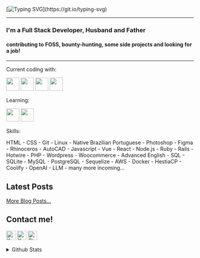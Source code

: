 [![Typing SVG](https://readme-typing-svg.demolab.com?font=Fira+Mono&weight=900&size=32&pause=1000&color=00F706&random=false&width=435&lines=Hey%2C+there!;Thanks+for+visiting!)](https://git.io/typing-svg)

---

### I'm a Full Stack Developer, Husband and Father

#### contributing to FOSS, bounty-hunting, some side projects and looking for a job!

---

Current coding with:

<img src="https://img.shields.io/badge/Laravel-black?logo=laravel" height="35px" /> <img src="https://img.shields.io/badge/Rails-black?logo=rubyonrails&logoColor=darkred" height="35px" /> <img src="https://img.shields.io/badge/Vue-black?logo=vuedotjs" height="35px" /> <img src="https://img.shields.io/badge/Hotwire-black?logo=hotwire" height="35px" />

Learning:

<img src="https://img.shields.io/badge/Rust-black?logo=rust" height="35px" /> <img src="https://img.shields.io/badge/React-black?logo=react" height="35px" />

Skills:


HTML - CSS - Git - Linux - Native Brazilian Portuguese - Photoshop - Figma - Rhinoceros - AutoCAD - Javascript - Vue - React - Node.js - Ruby - Rails - Hotwire - PHP - Wordpress - Woocommerce - Advanced English - SQL - SQLite - MySQL - PostgreSQL - Sequelize - AWS - Docker - HestiaCP - Coolify - OpenAI - LLM - many more incoming...


## Latest Posts

<!-- START POSTS -->

<!-- END POSTS -->

[More Blog Posts...](https://luanestradioto.com/blog)

## Contact me!
[<img src="https://img.shields.io/badge/email-282C34?logo=gmail&logoColor=white&style=for-the-badge" alt="X.com logo" title="X.com" height="25" target="_blank" />](mailto:luanestradioto@gmail.com)
[<img src="https://img.shields.io/badge/X.com-282C34?logo=x&logoColor=white&style=for-the-badge" alt="X.com logo" title="X.com" height="25" target="_blank" />](https://x.com/EstradiotoLuan)
[<img src="https://img.shields.io/badge/Stack%20Overflow-282C34?logo=stackoverflow&logoColor=FE7A16&style=for-the-badge" alt="Stack Overflow logo" title="Stack Overflow" height="25" target="_blank" />](https://stackoverflow.com/users/19746527/lestra)
<details>
<summary>Github Stats</summary>

![Lestra's GitHub stats](https://github-readme-stats.vercel.app/api?username=lestradioto&show_icons=true&theme=tokyonight)

</details>